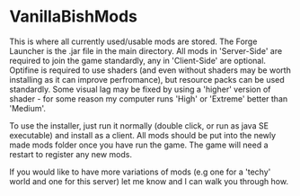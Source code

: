 # VanillaBishMods

This is where all currently used/usable mods are stored. The Forge 
Launcher is the .jar file in the main directory. All mods in 
'Server-Side' are required to join the game standardly, any in 
'Client-Side' are optional.
Optifine is required to use shaders (and even without shaders may be worth installing as it can improve perfromance), but resource packs can be used standardly.
Some visual lag may be fixed by using a 'higher' version of shader - for some reason my computer runs 'High' or 'Extreme' better than 'Medium'.

To use the installer, just run it normally (double click, or run as java 
SE executable) and install as a client. All mods should be put into the 
newly made mods folder once you have run the game. The game will need a 
restart to register any new mods.

If you would like to have more variations of 
mods (e.g one for a 'techy' world and one for this server) let me know 
and I can walk you through how.
